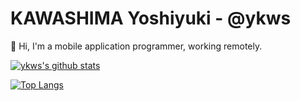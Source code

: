 # KAWASHIMA Yoshiyuki - @ykws

:wave: Hi, I'm a mobile application programmer, working remotely.

[![ykws's github stats](https://github-readme-stats.vercel.app/api?username=ykws&count_private=true&show_icons=true)](https://github.com/anuraghazra/github-readme-stats)

[![Top Langs](https://github-readme-stats.vercel.app/api/top-langs/?username=ykws)](https://github.com/anuraghazra/github-readme-stats)
